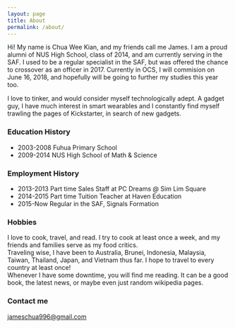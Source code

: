 ```yaml
---
layout: page
title: About
permalink: /about/
---
```


Hi! My name is Chua Wee Kian, and my friends call me James. I am a proud alumni of NUS High School, class of 2014, and am currently serving in the SAF. I used to be a regular specialist in the SAF, but was offered the chance to crossover as an officer in 2017. Currently in OCS, I will commision on June 16, 2018, and hopefully will be going to further my studies this year too. 

I love to tinker, and would consider myself technologically adept. A gadget guy, I have much interest in smart wearables and I constantly find myself trawling the pages of Kickstarter, in search of new gadgets.

### Education History

* 2003-2008 Fuhua Primary School
* 2009-2014 NUS High School of Math & Science

### Employment History

* 2013-2013 Part time Sales Staff at PC Dreams @ Sim Lim Square 
* 2014-2015 Part time Tuition Teacher at Haven Education
* 2015-Now  Regular in the SAF, Signals Formation

### Hobbies  
I love to cook, travel, and read. I try to cook at least once a week, and my friends and families serve as my food critics.  
Traveling wise, I have been to Australia, Brunei, Indonesia, Malaysia, Taiwan, Thailand, Japan, and Vietnam thus far. I hope to travel to every country at least once!  
Whenever I have some downtime, you will find me reading. It can be a good book, the latest news, or maybe even just random wikipedia pages.

### Contact me

[jameschua996@gmail.com](mailto:jameschua996@gmail.com)
